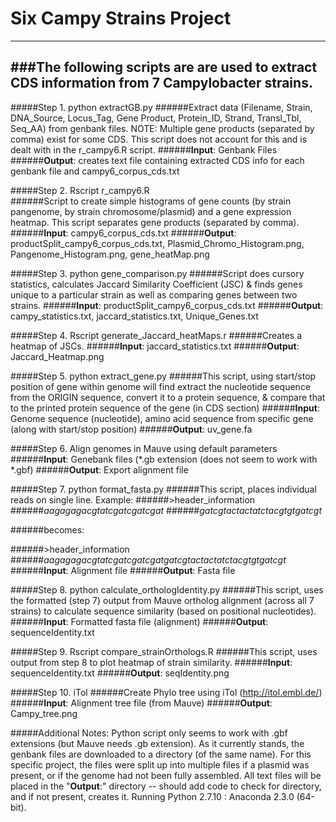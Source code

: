 # Six Campy Strains Project
---------------------------


###The following scripts are are used to extract CDS information from 7 Campylobacter strains.
---------------------------------------------------------------------------------------------


#####Step 1. python extractGB.py 
######Extract data (Filename, Strain, DNA_Source, Locus_Tag, Gene Product, Protein_ID, Strand, Transl_Tbl, Seq_AA) from genbank files. NOTE: Multiple gene products (separated by comma) exist for some CDS. This script does not account for this and is dealt with in the r_campy6.R script.
######**Input**: Genbank Files 
######**Output**: creates text file containing extracted CDS info for each genbank file and campy6_corpus_cds.txt 

#####Step 2. Rscript r_campy6.R  
######Script to create simple histograms of gene counts (by strain pangenome, by strain chromosome/plasmid) and a gene expression heatmap. This script separates gene products (separated by comma). 
######**Input**: campy6_corpus_cds.txt
######**Output**: productSplit_campy6_corpus_cds.txt, Plasmid_Chromo_Histogram.png, Pangenome_Histogram.png, gene_heatMap.png 

#####Step 3. python gene_comparison.py 
######Script does cursory statistics, calculates Jaccard Similarity Coefficient (JSC) & finds genes unique to a particular strain as well as comparing genes between two strains. 
######**Input**: productSplit_campy6_corpus_cds.txt 
######**Output**: campy_statistics.txt, jaccard_statistics.txt, Unique_Genes.txt 

#####Step 4. Rscript generate_Jaccard_heatMaps.r 
######Creates a heatmap of JSCs. 
######**Input**: jaccard_statistics.txt 
######**Output**: Jaccard_Heatmap.png 

#####Step 5. python extract_gene.py 
######This script, using start/stop position of gene within genome will find extract the nucleotide sequence from the ORIGIN sequence, convert it to a protein sequence, & compare that to the printed protein sequence of the gene (in CDS section) 
######**Input**: Genome sequence (nucleotide), amino acid sequence from specific gene (along with start/stop position) 
######**Output**: uv_gene.fa

#####Step 6. Align genomes in Mauve using default parameters
######**Input**: Genebank files (*.gb extension (does not seem to work with *.gbf) 
######**Output**: Export alignment file 

#####Step 7. python format_fasta.py
######This script, places individual reads on single line. Example:
######>header_information
######*aagagagacgtatcgatcgatcgat*
######*gatcgtactactatctacgtgtgatcgt*

######becomes:

######>header_information 
######*aagagagacgtatcgatcgatcgatgatcgtactactatctacgtgtgatcgt*
######**Input**: Alignment file 
######**Output**: Fasta file 

#####Step 8. python calculate_orthologIdentity.py
######This script, uses the formatted (step 7) output from Mauve ortholog alignment (across all 7 strains) to calculate sequence similarity (based on positional nucleotides). 
######**Input**: Formatted fasta file (alignment) 
######**Output**: sequenceIdentity.txt 

#####Step 9. Rscript compare_strainOrthologs.R
######This script, uses output from step 8 to plot heatmap of strain similarity.
######**Input**: sequenceIdentity.txt 
######**Output**: seqIdentity.png  

#####Step 10. iTol
######Create Phylo tree using iTol (http://itol.embl.de/)
######**Input**: Alignment tree file (from Mauve) 
######**Output**: Campy_tree.png

#####Additional Notes: Python script only seems to work with .gbf extensions (but Mauve needs .gb extension). As it currently stands, the genbank files are downloaded to a directory (of the same name). For this specific project, the files were split up into multiple files if a plasmid was present, or if the genome had not been fully assembled. All text files will be placed in the "**Output**:" directory -- should add code to check for directory, and if not present, creates it. Running Python 2.7.10 : Anaconda 2.3.0 (64-bit). 
#####
